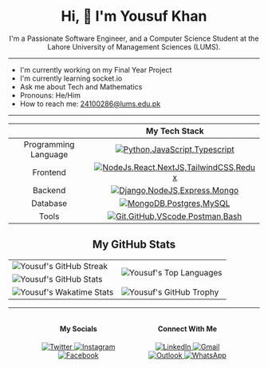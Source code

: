 <div
  align="center"
>

# Hi, 👋 I'm Yousuf Khan
I'm a Passionate Software Engineer, and a Computer Science Student at the Lahore University of Management Sciences (LUMS).
</div>
<hr>

- I'm currently working on my Final Year Project
- I'm currently learning socket.io
- Ask me about Tech and Mathematics
- Pronouns: He/Him
- How to reach me: [24100286@lums.edu.pk](mailto:24100286@lums.edu.pk) 
<hr>

<div align=center>

||My Tech Stack|
|:-:|:-:|
|Programming Language | [![Python,JavaScript,Typescript](https://skillicons.dev/icons?i=python,js,ts)](https://skillicons.dev)|
|Frontend | [![NodeJs,React,NextJS,TailwindCSS,Redux](https://skillicons.dev/icons?i=nodejs,react,nextjs,tailwindcss,redux)](https://skillicons.dev)|
|Backend | [![Django,NodeJS,Express,Mongo](https://skillicons.dev/icons?i=django,nodejs,expressjs,mongo)](https://skillicons.dev)|
|Database | [![MongoDB,Postgres,MySQL](https://skillicons.dev/icons?i=mongodb,postgres,mysql)](https://skillicons.dev)|
|Tools | [![Git,GitHub,VScode,Postman,Bash](https://skillicons.dev/icons?i=git,github,vscode,postman,bash)](https://skillicons.dev)|

## My GitHub Stats

<table>
  <tr>
    <td>
      <img
        src="https://github-readme-streak-stats.herokuapp.com/?user=Yousuf24100286&theme=radical&width=100%"
        alt="Yousuf's GitHub Streak"
      />
    </td>
    <td
      rowspan="2" 
    >
      <img
        src="https://github-readme-stats.vercel.app/api/top-langs/?username=Yousuf24100286&theme=radical"
        alt="Yousuf's Top Languages"
      />
    </td>
  </tr>
  <tr>
    <td>
      <img
        src="https://github-readme-stats.vercel.app/api?username=Yousuf24100286&show_icons=true&theme=radical&count_private=true&width=100%"
        alt="Yousuf's GitHub Stats"
      />
    </td>
  </tr>
  <tr>
    <td>
      <img
        src="https://github-readme-stats.vercel.app/api/wakatime?username=Yousuf24100286&theme=radical"
        alt="Yousuf's Wakatime Stats"
      />
    </td>
    <td>
      <img
        src="https://github-profile-trophy.vercel.app/?username=Yousuf24100286&column=3&theme=radical&no-frame=true&no-bg=true&margin-w=5&margin-h=5"
        alt="Yousuf's GitHub Trophy"
      />
    </td>
  </tr>
</table>

<hr>

<div
  style="display: flex; justify-content: space-evenly; align-items: center"
>

  <div>
    <h4>My Socials</h4>
    <a
      href="https://twitter.com/m_yousuf1254"
      target="_blank"
      rel="noopener noreferrer"
    >
      <img
        src="https://img.shields.io/badge/Twitter-1DA1F2?style=for-the-badge&logo=twitter&logoColor=white"
        alt="Twitter"
      >
    </a>
    <a
      href="https://www.instagram.com/m.yousuf1254/"
      target="_blank"
      rel="noopener noreferrer"
    >
      <img
        src="https://img.shields.io/badge/Instagram-E4405F?style=for-the-badge&logo=instagram&logoColor=white"
        alt="Instagram"
      >
    </a>
    <br>
    <a
      href="https://www.facebook.com/M.Yousuf1254"
      target="_blank"
      rel="noopener noreferrer"
    >
      <img
        src="https://img.shields.io/badge/Facebook-1877F2?style=for-the-badge&logo=facebook&logoColor=white"
        alt="Facebook"
      >
    </a>
  </div>

  <div>
    <h4>Connect With Me</h4>
    <a
      href="https://www.linkedin.com/in/myk1254/"
      target="_blank"
      rel="noopener noreferrer"
    >
      <img
        src="https://img.shields.io/badge/LinkedIn-0077B5?style=for-the-badge&logo=linkedin&logoColor=white"
        alt="LinkedIn"
      >
    </a>
    <a
      href="mailto:m.yousuf1254@gmail.com"
      target="_blank"
      rel="noopener noreferrer"
    >
      <img
        src="https://img.shields.io/badge/Gmail-D14836?style=for-the-badge&logo=gmail&logoColor=white"
        alt="Gmail"
      >
    </a>
    <br>
    <a
      href="mailto:24100286@lums.edu.pk"
      target="_blank"
      rel="noopener noreferrer"
    >
      <img
        src="https://img.shields.io/badge/Outlook-0078D4?style=for-the-badge&logo=microsoft-outlook&logoColor=white"
        alt="Outlook"
      >
    </a>
    <a
      href="https://wa.me/923320459299"
      target="_blank"
      rel="noopener noreferrer"
    >
      <img
        src="https://img.shields.io/badge/WhatsApp-25D366?style=for-the-badge&logo=whatsapp&logoColor=white"
        alt="WhatsApp"
      >
    </a>
  </div>
</div>

</div>
<!--
**Yousuf24100286/Yousuf24100286** is a ✨ _special_ ✨ repository because its `README.md` (this file) appears on your GitHub profile.

Here are some ideas to get you started:

- 🔭 I’m currently working on ...
- 🌱 I’m currently learning ...
- 👯 I’m looking to collaborate on ...
- 🤔 I’m looking for help with ...
- 💬 Ask me about ...
- 📫 How to reach me: ...
- 😄 Pronouns: ...
- ⚡ Fun fact: ...
-->
